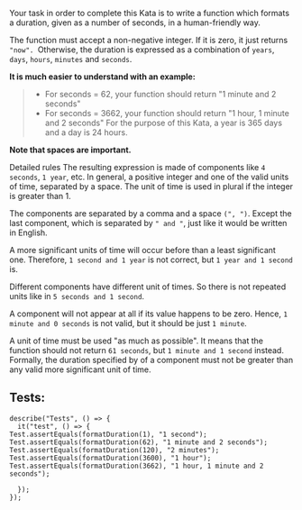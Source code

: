   Your task in order to complete this Kata is to write a function which formats a duration, given as a number of seconds, in a human-friendly way.

The function must accept a non-negative integer. If it is zero, it just returns ``"now". ``Otherwise, the duration is expressed as a combination of ``years``, ``days``, ``hours``, ``minutes`` and ``seconds``.

**It is much easier to understand with an example:**

> * For seconds = 62, your function should return 
    "1 minute and 2 seconds"
> * For seconds = 3662, your function should return
    "1 hour, 1 minute and 2 seconds"
For the purpose of this Kata, a year is 365 days and a day is 24 hours.

**Note that spaces are important.**

Detailed rules
The resulting expression is made of components like ``4 seconds``, ``1 year``, etc. In general, a positive integer and one of the valid units of time, separated by a space. The unit of time is used in plural if the integer is greater than 1.

The components are separated by a comma and a space ``(", ")``. Except the last component, which is separated by ``" and "``, just like it would be written in English.

A more significant units of time will occur before than a least significant one. Therefore, ``1 second and 1 year`` is not correct, but ``1 year and 1 second`` is.

Different components have different unit of times. So there is not repeated units like in ``5 seconds and 1 second``.

A component will not appear at all if its value happens to be zero. Hence, ``1 minute and 0 seconds`` is not valid, but it should be just ``1 minute``.

A unit of time must be used "as much as possible". It means that the function should not return ``61 seconds``, but ``1 minute and 1 second`` instead. Formally, the duration specified by of a component must not be greater than any valid more significant unit of time.

## Tests:
```
describe("Tests", () => {
  it("test", () => {
Test.assertEquals(formatDuration(1), "1 second");
Test.assertEquals(formatDuration(62), "1 minute and 2 seconds");
Test.assertEquals(formatDuration(120), "2 minutes");
Test.assertEquals(formatDuration(3600), "1 hour");
Test.assertEquals(formatDuration(3662), "1 hour, 1 minute and 2 seconds");

  });
});
```